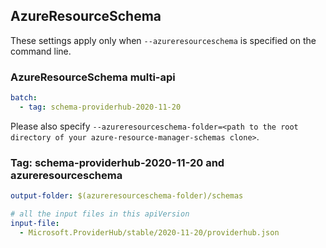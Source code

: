 ## AzureResourceSchema

These settings apply only when `--azureresourceschema` is specified on the command line.

### AzureResourceSchema multi-api

``` yaml $(azureresourceschema) && $(multiapi)
batch:
  - tag: schema-providerhub-2020-11-20

```

Please also specify `--azureresourceschema-folder=<path to the root directory of your azure-resource-manager-schemas clone>`.

### Tag: schema-providerhub-2020-11-20 and azureresourceschema

``` yaml $(tag) == 'schema-providerhub-2020-11-20' && $(azureresourceschema)
output-folder: $(azureresourceschema-folder)/schemas

# all the input files in this apiVersion
input-file:
  - Microsoft.ProviderHub/stable/2020-11-20/providerhub.json

```
